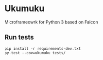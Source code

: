 # Ukumuku

Microframeowrk for Python 3 based on Falcon

## Run tests

    pip install -r requirements-dev.txt
    py.test --cov=ukumuku tests/